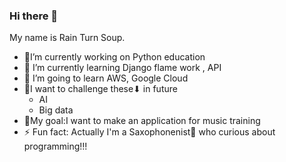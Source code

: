 ### Hi there 👋
My name is Rain Turn Soup.
- 🐍I’m currently working on Python education
- 🌱 I’m currently learning Django flame work , API
- 👯 I’m going to learn AWS, Google Cloud
- 💪I want to challenge these⬇︎ in future 
  - AI
  - Big data   
- 🚀My goal:I want to make an application for music training 
- ⚡ Fun fact: Actually I'm a Saxophonenist🎷 who curious about programming!!!
